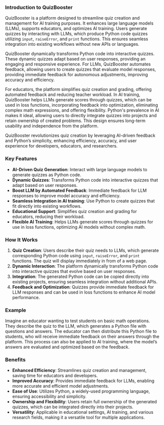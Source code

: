 [](app.py)
[](index.html)
[](CSS/main.css)
[](.github/workflows/deploy.yml) 

### Introduction to QuizBooster

QuizBooster is a platform designed to streamline quiz creation and management for AI training purposes. It enhances large language models (LLMs), supports educators, and optimizes AI training. Users generate quizzes by interacting with LLMs, which produce Python code quizzes utilizing `input`, `raiseError`, and `print` functions. This ensures seamless integration into existing workflows without new APIs or languages.

QuizBooster dynamically transforms Python code into interactive quizzes. These dynamic quizzes adapt based on user responses, providing an engaging and responsive experience. For LLMs, QuizBooster automates feedback, allowing users to create quizzes that evaluate model responses, providing immediate feedback for autonomous adjustments, improving accuracy and efficiency.

For educators, the platform simplifies quiz creation and grading, offering automated feedback and reducing teacher workload. In AI training, QuizBooster helps LLMs generate scores through quizzes, which can be used in loss functions, incorporating feedback into optimization, eliminating complex math expressions, and offering flexibility. Python's prevalence in AI makes it ideal, allowing users to directly integrate quizzes into projects and retain ownership of created problems. This design ensures long-term usability and independence from the platform.

QuizBooster revolutionizes quiz creation by leveraging AI-driven feedback and Python’s simplicity, enhancing efficiency, accuracy, and user experience for developers, educators, and researchers.

### Key Features
- **AI-Driven Quiz Generation**: Interact with large language models to generate quizzes as Python code.
- **Dynamic Quizzes**: Transforms Python code into interactive quizzes that adapt based on user responses.
- **Boost LLM by Automated Feedback**: Immediate feedback for LLM responses to improve model accuracy and efficiency.
- **Seamless Integration in AI training**: Use Python to create quizzes that fit directly into existing workflows.
- **Educational Support**: Simplifies quiz creation and grading for educators, reducing their workload.
- **Flexible AI Training**: Helps LLMs generate scores through quizzes for use in loss functions, optimizing AI models without complex math.

### How It Works
1. **Quiz Creation**: Users describe their quiz needs to LLMs, which generate corresponding Python code using `input`, `raiseError`, and `print` functions. The quiz will display immediately in from of a web page.
2. **Dynamic Interaction**: The platform dynamically transforms Python code into interactive quizzes that evolve based on user responses.
3. **Integration**: The generated Python code can be copied directly into existing projects, ensuring seamless integration without additional APIs.
4. **Feedback and Optimization**: Quizzes provide immediate feedback for LLM responses and can be used in loss functions to enhance AI model performance.

### Example
Imagine an educator wanting to test students on basic math operations. They describe the quiz to the LLM, which generates a Python file with questions and answers. The educator can then distribute this Python file to students, who will receive immediate feedback on their answers through the platform. This process can also be applied to AI training, where the model’s answers are evaluated and optimized based on the feedback.

### Benefits
- **Enhanced Efficiency**: Streamlines quiz creation and management, saving time for educators and developers.
- **Improved Accuracy**: Provides immediate feedback for LLMs, enabling more accurate and efficient model adjustments.
- **Ease of Use**: Utilizes Python, a widely-used programming language, ensuring accessibility and simplicity.
- **Ownership and Flexibility**: Users retain full ownership of the generated quizzes, which can be integrated directly into their projects.
- **Versatility**: Applicable in educational settings, AI training, and various research fields, making it a versatile tool for multiple applications.

